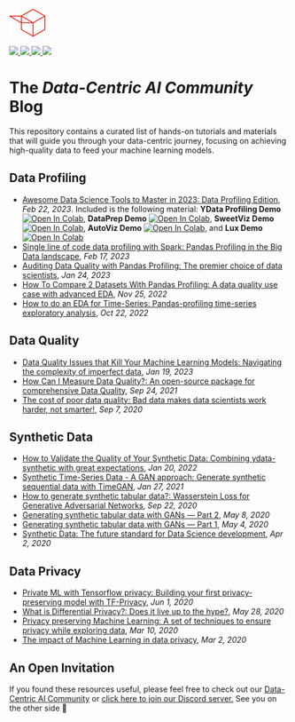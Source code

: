 <a href="https://datacentricai.community"><img height="50" src="https://raw.githubusercontent.com/Data-Centric-AI-Community/.github/main/profile/img/dcai.png"/></a>


<!-- Medium-->
<a href="https://medium.com/data-centric-ai-community">
    <img src="https://img.shields.io/badge/Medium-12100E?style=for-the-badge&logo=medium&logoColor=white"/>
</a>
<!-- YData Profiling-->
<a href="https://github.com/ydataai/pandas-profiling">
    <img src="https://img.shields.io/badge/ydata%20profiling-%23121011.svg?style=for-the-badge&logo=github&logoColor=white" />
</a>
<!-- YData Synthetic-->
<a href="https://github.com/ydataai/ydata-synthetic">
    <img src="https://img.shields.io/badge/ydata%20synthetic-%23121011.svg?style=for-the-badge&logo=github&logoColor=white" />
</a>
<!-- Discord-->
<a href="https://discord.gg/mw7xjJ7b7s">
    <img src="https://img.shields.io/badge/Discord-7289DA?style=for-the-badge&logo=discord&logoColor=white" />
</a>

# The *Data-Centric AI Community* Blog
This repository contains a curated list of hands-on tutorials and materials that will guide you through your data-centric journey, focusing on achieving high-quality data to feed your machine learning models.



## Data Profiling
- [Awesome Data Science Tools to Master in 2023: Data Profiling Edition](https://medium.com/towards-data-science/awesome-data-science-tools-to-master-in-2023-data-profiling-edition-29d29310f779), *Feb 22, 2023*. Included is the following material: **YData Profiling Demo** [![Open In Colab](https://camo.githubusercontent.com/52feade06f2fecbf006889a904d221e6a730c194/68747470733a2f2f636f6c61622e72657365617263682e676f6f676c652e636f6d2f6173736574732f636f6c61622d62616467652e737667)](https://colab.research.google.com/github/Data-Centric-AI-Community/awesome-data-centric-ai/blob/master/medium/data-profiling-tools/notebooks/ydata_profiling_demo.ipynb), **DataPrep Demo** [![Open In Colab](https://camo.githubusercontent.com/52feade06f2fecbf006889a904d221e6a730c194/68747470733a2f2f636f6c61622e72657365617263682e676f6f676c652e636f6d2f6173736574732f636f6c61622d62616467652e737667)](https://colab.research.google.com/github/Data-Centric-AI-Community/awesome-data-centric-ai/blob/master/medium/data-profiling-tools/notebooks/dataprep_demo.ipynb), **SweetViz Demo** [![Open In Colab](https://camo.githubusercontent.com/52feade06f2fecbf006889a904d221e6a730c194/68747470733a2f2f636f6c61622e72657365617263682e676f6f676c652e636f6d2f6173736574732f636f6c61622d62616467652e737667)](https://colab.research.google.com/github/Data-Centric-AI-Community/awesome-data-centric-ai/blob/master/medium/data-profiling-tools/notebooks/sweetviz_demo.ipynb), **AutoViz Demo** [![Open In Colab](https://camo.githubusercontent.com/52feade06f2fecbf006889a904d221e6a730c194/68747470733a2f2f636f6c61622e72657365617263682e676f6f676c652e636f6d2f6173736574732f636f6c61622d62616467652e737667)](https://colab.research.google.com/github/Data-Centric-AI-Community/awesome-data-centric-ai/blob/master/medium/data-profiling-tools/notebooks/autoviz_demo.ipynb), and **Lux Demo** [![Open In Colab](https://camo.githubusercontent.com/52feade06f2fecbf006889a904d221e6a730c194/68747470733a2f2f636f6c61622e72657365617263682e676f6f676c652e636f6d2f6173736574732f636f6c61622d62616467652e737667)](https://colab.research.google.com/github/Data-Centric-AI-Community/awesome-data-centric-ai/blob/master/medium/data-profiling-tools/notebooks/lux_demo.ipynb)
- [Single line of code data profiling with Spark: Pandas Profiling in the Big Data landscape](https://medium.com/the-techlife/the-1-python-package-to-profile-your-spark-dataframes-89b09e37eeb9), *Feb 17, 2023*
- [Auditing Data Quality with Pandas Profiling: The premier choice of data scientists](https://medium.com/ydata-ai/auditing-data-quality-with-pandas-profiling-b1bf1919f856), *Jan 24, 2023*
- [How To Compare 2 Datasets With Pandas Profiling: A data quality use case with advanced EDA](https://pub.towardsai.net/how-to-compare-2-dataset-with-pandas-profiling-2ae3a9d7695e), *Nov 25, 2022*
- [How to do an EDA for Time-Series: Pandas-profiling time-series exploratory analysis](https://towardsdatascience.com/how-to-do-an-eda-for-time-series-cbb92b3b1913), *Oct 22, 2022*


## Data Quality
- [Data Quality Issues that Kill Your Machine Learning Models: Navigating the complexity of imperfect data](https://towardsdatascience.com/data-quality-issues-that-kill-your-machine-learning-models-961591340b40), *Jan 19, 2023*
- [How Can I Measure Data Quality?: An open-source package for comprehensive Data Quality](https://towardsdatascience.com/how-can-i-measure-data-quality-9d31acfeb969), *Sep 24, 2021*
- [The cost of poor data quality: Bad data makes data scientists work harder, not smarter!](https://towardsdatascience.com/the-cost-of-poor-data-quality-cd308722951f), *Sep 7, 2020*


## Synthetic Data
- [How to Validate the Quality of Your Synthetic Data: Combining ydata-synthetic with great expectations](https://towardsdatascience.com/how-to-validate-the-quality-of-your-synthetic-data-34503eba6da), *Jan 20, 2022*
- [Synthetic Time-Series Data - A GAN approach: Generate synthetic sequential data with TimeGAN](https://towardsdatascience.com/synthetic-time-series-data-a-gan-approach-869a984f2239), *Jan 27, 2021*
- [How to generate synthetic tabular data?: Wasserstein Loss for Generative Adversarial Networks](https://towardsdatascience.com/how-to-generate-synthetic-tabular-data-bcde7c28038a), *Sep 22, 2020*
- [Generating synthetic tabular data with GANs — Part 2](https://medium.com/ydata-ai/generating-synthetic-tabular-data-with-gans-part-2-a0aba150539), *May 8, 2020*
- [Generating synthetic tabular data with GANs — Part 1](https://medium.com/ydata-ai/generating-synthetic-tabular-data-with-gans-part-1-866705a77302), *May 4, 2020*
- [Synthetic Data: The future standard for Data Science development](https://medium.com/ydata-ai/synthetic-data-1cd0ba907609), *Apr 2, 2020*


## Data Privacy
- [Private ML with Tensorflow privacy: Building your first privacy-preserving model with TF-Privacy](https://medium.com/ydata-ai/private-ml-with-tensorflow-privacy-9122f3340a9b), *Jun 1, 2020*
- [What is Differential Privacy?: Does it live up to the hype?](https://medium.com/ydata-ai/differential-privacy-a-brief-introduction-fee4756d19e), *May 28, 2020*
- [Privacy preserving Machine Learning: A set of techniques to ensure privacy while exploring data](https://medium.com/ydata-ai/privacy-preserving-machine-learning-3192b344228c), *Mar 10, 2020*
- [The impact of Machine Learning in data privacy](https://medium.com/ydata-ai/the-impact-of-machine-learning-in-data-privacy-18a0c4193b47), *Mar 2, 2020*



## An Open Invitation
If you found these resources useful, please feel free to check out our [Data-Centric AI Community](https://datacentricai.community) or [click here to join our Discord server.](https://discord.gg/mw7xjJ7b7s) See you on the other side 🖖

